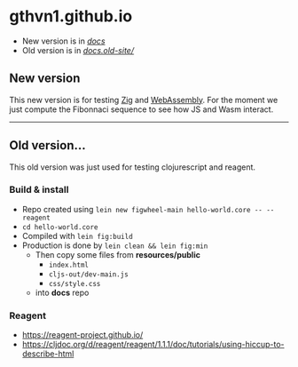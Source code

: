 # gthvn1.github.io

- New version is in *[docs](https://github.com/gthvn1/gthvn1.github.io/tree/master/docs)*
- Old version is in *[docs.old-site/](https://github.com/gthvn1/gthvn1.github.io/tree/master/docs.old-site)*

## New version

This new version is for testing [Zig](https://ziglang.org/) and [WebAssembly](https://webassembly.org/).
For the moment we just compute the Fibonnaci sequence to see how JS and Wasm interact. 

---

## Old version...

This old version was just used for testing clojurescript and reagent.

### Build & install
- Repo created using `lein new figwheel-main hello-world.core -- --reagent`
- `cd hello-world.core`
- Compiled with `lein fig:build`
- Production is done by `lein clean && lein fig:min`
  - Then copy some files from **resources/public**
    - `index.html`
    - `cljs-out/dev-main.js`
    - `css/style.css`
  - into **docs** repo

### Reagent
- https://reagent-project.github.io/
- https://cljdoc.org/d/reagent/reagent/1.1.1/doc/tutorials/using-hiccup-to-describe-html
